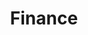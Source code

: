 ---
title: Finance
description: Materials about the financial function of business. Strategic and operational finance, budgeting, cash flow management in a company, methods of financial analysis, taxes and reporting, business lending - in instructions, case studies, articles and webinars for financiers and non-financial professionals.
---